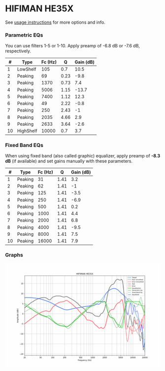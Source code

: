 # HIFIMAN HE35X
See [usage instructions](https://github.com/jaakkopasanen/AutoEq#usage) for more options and info.

### Parametric EQs
You can use filters 1-5 or 1-10. Apply preamp of -6.8 dB or -7.6 dB, respectively.

|   # | Type      |   Fc (Hz) |    Q |   Gain (dB) |
|-----|-----------|-----------|------|-------------|
|   1 | LowShelf  |       105 | 0.7  |        10.5 |
|   2 | Peaking   |        69 | 0.23 |        -9.8 |
|   3 | Peaking   |      1370 | 0.73 |         7.4 |
|   4 | Peaking   |      5006 | 1.15 |       -13.7 |
|   5 | Peaking   |      7400 | 1.12 |        12.3 |
|   6 | Peaking   |        49 | 2.22 |        -0.8 |
|   7 | Peaking   |       250 | 2.43 |        -1   |
|   8 | Peaking   |      2035 | 4.66 |         2.9 |
|   9 | Peaking   |      2633 | 3.64 |        -2.6 |
|  10 | HighShelf |     10000 | 0.7  |         3.7 |

### Fixed Band EQs
When using fixed band (also called graphic) equalizer, apply preamp of **-8.3 dB** (if available) and set gains manually with these parameters.

|   # | Type    |   Fc (Hz) |    Q |   Gain (dB) |
|-----|---------|-----------|------|-------------|
|   1 | Peaking |        31 | 1.41 |         3.2 |
|   2 | Peaking |        62 | 1.41 |        -1   |
|   3 | Peaking |       125 | 1.41 |        -3.5 |
|   4 | Peaking |       250 | 1.41 |        -6.9 |
|   5 | Peaking |       500 | 1.41 |         0.2 |
|   6 | Peaking |      1000 | 1.41 |         4.4 |
|   7 | Peaking |      2000 | 1.41 |         6.8 |
|   8 | Peaking |      4000 | 1.41 |        -9.5 |
|   9 | Peaking |      8000 | 1.41 |         7.5 |
|  10 | Peaking |     16000 | 1.41 |         7.9 |

### Graphs
![](./HIFIMAN%20HE35X.png)
